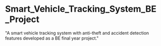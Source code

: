 # Smart_Vehicle_Tracking_System_BE_Project
"A smart vehicle tracking system with anti-theft and accident detection features developed as a BE final year project."
